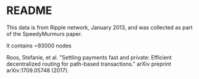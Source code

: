 # README
This data is from Ripple network, January 2013, and was collected as part of the SpeedyMurmurs paper.

It contains ~93000 nodes

Roos, Stefanie, et al. "Settling payments fast and private: Efficient decentralized routing for path-based transactions." arXiv preprint arXiv:1709.05748 (2017).